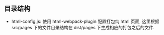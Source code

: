 ## 目录结构
- html-config.js: 使用 html-webpack-plugin 配置打包纯 html 页面, 这里根据 src/pages 下的文件目录结构在 dist/pages 下生成相应的打包之后的文件.
